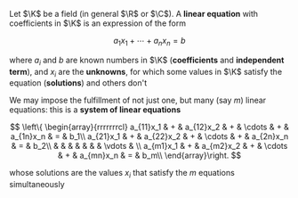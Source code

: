 Let $\K$ be a field (in general $\R$ or $\C$). A **linear equation** with coefficients in $\K$ is an expression of the form

$$a_1x_1+\cdots+a_nx_n=b$$

where $a_i$ and $b$ are known numbers in $\K$ (**coefficients** and **independent term**), and $x_i$ are the **unknowns**, for which some values in $\K$ satisfy the equation (**solutions**) and others don't

We may impose the fulfillment of not just one, but many (say $m$) linear equations: this is a **system of linear equations**

$$
\left\{
\begin{array}{rrrrrrrcl}
a_{11}x_1 & + & a_{12}x_2 & + & \cdots & + & a_{1n}x_n & = & b_1\\
a_{21}x_1 & + & a_{22}x_2 & + & \cdots & + & a_{2n}x_n & = & b_2\\
 &  &  &  &  &  &  & \vdots & \\
a_{m1}x_1 & + & a_{m2}x_2 & + & \cdots & + & a_{mn}x_n & = & b_m\\
\end{array}\right.
$$

whose solutions are the values $x_i$ that satisfy the $m$ equations simultaneously